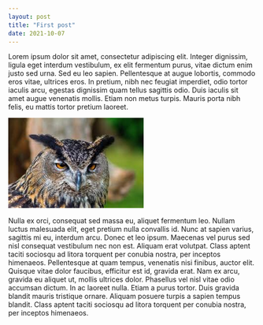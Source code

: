 ```yaml
---
layout: post
title: "First post"
date: 2021-10-07
---
```


Lorem ipsum dolor sit amet, consectetur adipiscing elit. Integer dignissim, ligula eget interdum vestibulum, ex elit fermentum purus, vitae dictum enim justo sed urna. Sed eu leo sapien. Pellentesque at augue lobortis, commodo eros vitae, ultrices eros. In pretium, nibh nec feugiat imperdiet, odio tortor iaculis arcu, egestas dignissim quam tellus sagittis odio. Duis iaculis sit amet augue venenatis mollis. Etiam non metus turpis. Mauris porta nibh felis, eu mattis tortor pretium laoreet.

![There should be a picture of on owl here](./assets/images/images.jpg)

Nulla ex orci, consequat sed massa eu, aliquet fermentum leo. Nullam luctus malesuada elit, eget pretium nulla convallis id. Nunc at sapien varius, sagittis mi eu, interdum arcu. Donec et leo ipsum. Maecenas vel purus sed nisl consequat vestibulum nec non est. Aliquam erat volutpat. Class aptent taciti sociosqu ad litora torquent per conubia nostra, per inceptos himenaeos. Pellentesque at quam tempus, venenatis nisi finibus, auctor elit. Quisque vitae dolor faucibus, efficitur est id, gravida erat. Nam ex arcu, gravida eu aliquet ut, mollis ultrices dolor. Phasellus vel nisl vitae odio accumsan dictum. In ac laoreet nulla. Etiam a purus tortor. Duis gravida blandit mauris tristique ornare. Aliquam posuere turpis a sapien tempus blandit. Class aptent taciti sociosqu ad litora torquent per conubia nostra, per inceptos himenaeos.
